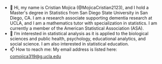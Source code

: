 - 👋 Hi, my name is Cristian Mojica (@MojicaCristian2123), and I hold a Master's degree in Statistics from San Diego State University in San Diego, CA. I am a research associate supporting dementia research at UCLA, and I am a mathematics tutor with specialization in statistics. I am currently a member of the American Statistical Association (ASA).
- 👀 I’m interested in statistical analysis as it is applied to the biological sciences and public health, psychology, educational analytics, and social science. I am also interested in statistical education.
- 📫 How to reach me: My email address is listed here: comojica319@g.ucla.edu

<!---
MojicaCristian2123/MojicaCristian2123 is a ✨ special ✨ repository because its `README.md` (this file) appears on your GitHub profile.
You can click the Preview link to take a look at your changes.
--->
